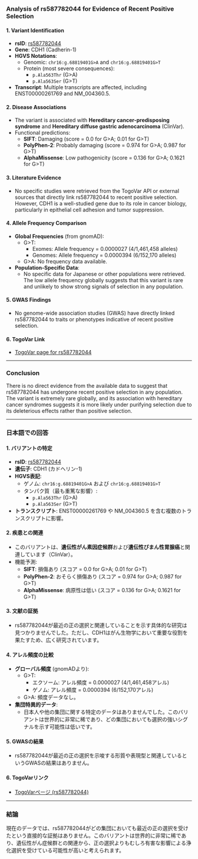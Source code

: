 ### Analysis of rs587782044 for Evidence of Recent Positive Selection

#### 1. **Variant Identification**
   - **rsID**: [rs587782044](https://identifiers.org/dbsnp/rs587782044)
   - **Gene**: CDH1 (Cadherin-1)
   - **HGVS Notations**:
     - Genomic: `chr16:g.68819401G>A` and `chr16:g.68819401G>T`
     - Protein (most severe consequences):
       - `p.Ala563Thr` (G>A)
       - `p.Ala563Ser` (G>T)
   - **Transcript**: Multiple transcripts are affected, including ENST00000261769 and NM_004360.5.

#### 2. **Disease Associations**
   - The variant is associated with **Hereditary cancer-predisposing syndrome** and **Hereditary diffuse gastric adenocarcinoma** (ClinVar).
   - Functional predictions:
     - **SIFT**: Damaging (score = 0.0 for G>A; 0.01 for G>T)
     - **PolyPhen-2**: Probably damaging (score = 0.974 for G>A; 0.987 for G>T)
     - **AlphaMissense**: Low pathogenicity (score = 0.136 for G>A; 0.1621 for G>T)

#### 3. **Literature Evidence**
   - No specific studies were retrieved from the TogoVar API or external sources that directly link rs587782044 to recent positive selection. However, CDH1 is a well-studied gene due to its role in cancer biology, particularly in epithelial cell adhesion and tumor suppression.

#### 4. **Allele Frequency Comparison**
   - **Global Frequencies** (from gnomAD):
     - G>T:
       - Exomes: Allele frequency = 0.0000027 (4/1,461,458 alleles)
       - Genomes: Allele frequency = 0.0000394 (6/152,170 alleles)
     - G>A: No frequency data available.
   - **Population-Specific Data**:
     - No specific data for Japanese or other populations were retrieved. The low allele frequency globally suggests that this variant is rare and unlikely to show strong signals of selection in any population.

#### 5. **GWAS Findings**
   - No genome-wide association studies (GWAS) have directly linked rs587782044 to traits or phenotypes indicative of recent positive selection.

#### 6. **TogoVar Link**
   - [TogoVar page for rs587782044](https://togovar.org/variant/16-68819401-G-A)

---

### Conclusion
There is no direct evidence from the available data to suggest that rs587782044 has undergone recent positive selection in any population. The variant is extremely rare globally, and its association with hereditary cancer syndromes suggests it is more likely under purifying selection due to its deleterious effects rather than positive selection.

---

### 日本語での回答

#### 1. **バリアントの特定**
   - **rsID**: [rs587782044](https://identifiers.org/dbsnp/rs587782044)
   - **遺伝子**: CDH1 (カドヘリン-1)
   - **HGVS表記**:
     - ゲノム: `chr16:g.68819401G>A` および `chr16:g.68819401G>T`
     - タンパク質（最も重篤な影響）:
       - `p.Ala563Thr` (G>A)
       - `p.Ala563Ser` (G>T)
   - **トランスクリプト**: ENST00000261769 や NM_004360.5 を含む複数のトランスクリプトに影響。

#### 2. **疾患との関連**
   - このバリアントは、**遺伝性がん素因症候群**および**遺伝性びまん性胃腺癌**と関連しています（ClinVar）。
   - 機能予測:
     - **SIFT**: 損傷あり (スコア = 0.0 for G>A; 0.01 for G>T)
     - **PolyPhen-2**: おそらく損傷あり (スコア = 0.974 for G>A; 0.987 for G>T)
     - **AlphaMissense**: 病原性は低い (スコア = 0.136 for G>A; 0.1621 for G>T)

#### 3. **文献の証拠**
   - rs587782044が最近の正の選択と関連していることを示す具体的な研究は見つかりませんでした。ただし、CDH1はがん生物学において重要な役割を果たすため、広く研究されています。

#### 4. **アレル頻度の比較**
   - **グローバル頻度** (gnomADより):
     - G>T:
       - エクソーム: アレル頻度 = 0.0000027 (4/1,461,458アレル)
       - ゲノム: アレル頻度 = 0.0000394 (6/152,170アレル)
     - G>A: 頻度データなし。
   - **集団特異的データ**:
     - 日本人や他の集団に関する特定のデータはありませんでした。このバリアントは世界的に非常に稀であり、どの集団においても選択の強いシグナルを示す可能性は低いです。

#### 5. **GWASの結果**
   - rs587782044が最近の正の選択を示唆する形質や表現型と関連しているというGWASの結果はありません。

#### 6. **TogoVarリンク**
   - [TogoVarページ (rs587782044)](https://togovar.org/variant/16-68819401-G-A)

---

### 結論
現在のデータでは、rs587782044がどの集団においても最近の正の選択を受けたという直接的な証拠はありません。このバリアントは世界的に非常に稀であり、遺伝性がん症候群との関連から、正の選択よりもむしろ有害な影響による浄化選択を受けている可能性が高いと考えられます。